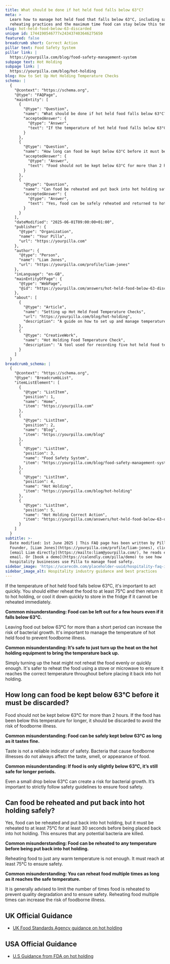```yaml
---
title: What should be done if hot held food falls below 63°C?
meta: >
  Learn how to manage hot held food that falls below 63°C, including safe
  reheating practices and the maximum time food can stay below this temperature.
slug: hot-held-food-below-63-discarded
unique id: 1744190546777x243437403646275650
featured: false
breadcrumb short: Correct Action
pillar text: Food Safety System
pillar link: |
  https://yourpilla.com/blog/food-safety-management-system
subpage text: Hot Holding
subpage link: |
  https://yourpilla.com/blog/hot-holding
blog: How to Set Up Hot Holding Temperature Checks
schema: |
  {
    "@context": "https://schema.org",
    "@type": "FAQPage",
    "mainEntity": [
      {
        "@type": "Question",
        "name": "What should be done if hot held food falls below 63°C?",
        "acceptedAnswer": {
          "@type": "Answer",
          "text": "If the temperature of hot held food falls below 63°C, take immediate action by either reheating the food to at least 75°C before returning it to hot holding, or cooling it quickly for refrigeration if immediate reheating isn't possible. This is crucial to prevent the risk of bacterial growth and maintain food safety."
        }
      },
      {
        "@type": "Question",
        "name": "How long can food be kept below 63°C before it must be discarded?",
        "acceptedAnswer": {
          "@type": "Answer",
          "text": "Food should not be kept below 63°C for more than 2 hours. Beyond this time, the risk of foodborne illness increases significantly, and the food should be discarded to ensure safety."
        }
      },
      {
        "@type": "Question",
        "name": "Can food be reheated and put back into hot holding safely?",
        "acceptedAnswer": {
          "@type": "Answer",
          "text": "Yes, food can be safely reheated and returned to hot holding, but only if it is reheated to at least 75°C for at least 30 seconds. This process ensures that any harmful bacteria are eliminated, making the food safe for consumption."
        }
      }
    ],
    "dateModified": "2025-06-01T09:00:00+01:00",
    "publisher": {
      "@type": "Organization",
      "name": "Your Pilla",
      "url": "https://yourpilla.com"
    },
    "author": {
      "@type": "Person",
      "name": "Liam Jones",
      "url": "https://yourpilla.com/profile/liam-jones"
    },
    "inLanguage": "en-GB",
    "mainEntityOfPage": {
      "@type": "WebPage",
      "@id": "https://yourpilla.com/answers/hot-held-food-below-63-discarded"
    },
    "about": [
      {
        "@type": "Article",
        "name": "Setting up Hot Held Food Temperature Checks",
        "url": "https://yourpilla.com/blog/hot-holding",
        "description": "A guide on how to set up and manage temperature checks for hot held foods to ensure food safety and compliance."
      },
      {
        "@type": "CreativeWork",
        "name": "Hot Holding Food Temperature Check",
        "description": "A tool used for recording five hot held food temperatures per day, aiding in compliance and food safety management."
      }
    ]
  }
breadcrumb_schema: |
  {
    "@context": "https://schema.org",
    "@type": "BreadcrumbList",
    "itemListElement": [
      {
        "@type": "ListItem",
        "position": 1,
        "name": "Home",
        "item": "https://yourpilla.com"
      },
      {
        "@type": "ListItem",
        "position": 2,
        "name": "Blog",
        "item": "https://yourpilla.com/blog"
      },
      {
        "@type": "ListItem",
        "position": 3,
        "name": "Food Safety System",
        "item": "https://yourpilla.com/blog/food-safety-management-system"
      },
      {
        "@type": "ListItem",
        "position": 4,
        "name": "Hot Holding",
        "item": "https://yourpilla.com/blog/hot-holding"
      },
      {
        "@type": "ListItem",
        "position": 5,
        "name": "Hot Holding Correct Action",
        "item": "https://yourpilla.com/answers/hot-held-food-below-63-discarded"
      }
    ]
  }
subtitle: >-
  Date modified: 1st June 2025 | This FAQ page has been written by Pilla
  Founder, [Liam Jones](https://yourpilla.com/profile/liam-jones), click to
  [email Liam directly](https://mailto:liam@yourpilla.com/), he reads every
  email. Or [book a demo](https://calendly.com/pilla/demo) to see how
  hospitality businesses use Pilla to manage food safety.
sidebar_image: 'https://ucarecdn.com/placeholder-uuid/hospitality-faq-image.jpg'
sidebar_image_alt: Hospitality industry guidance and best practices
---
```

If the temperature of hot held food falls below 63°C, it's important to act quickly. You should either reheat the food to at least 75°C and then return it to hot holding, or cool it down quickly to store in the fridge if it cannot be reheated immediately.

**Common misunderstanding: Food can be left out for a few hours even if it falls below 63°C.**

Leaving food out below 63°C for more than a short period can increase the risk of bacterial growth. It's important to manage the temperature of hot held food to prevent foodborne illness.

**Common misunderstanding: It’s safe to just turn up the heat on the hot holding equipment to bring the temperature back up.**

Simply turning up the heat might not reheat the food evenly or quickly enough. It's safer to reheat the food using a stove or microwave to ensure it reaches the correct temperature throughout before placing it back into hot holding.

## How long can food be kept below 63°C before it must be discarded?

Food should not be kept below 63°C for more than 2 hours. If the food has been below this temperature for longer, it should be discarded to avoid the risk of foodborne illness.

**Common misunderstanding: Food can be safely kept below 63°C as long as it tastes fine.**

Taste is not a reliable indicator of safety. Bacteria that cause foodborne illnesses do not always affect the taste, smell, or appearance of food.

**Common misunderstanding: If food is only slightly below 63°C, it’s still safe for longer periods.**

Even a small drop below 63°C can create a risk for bacterial growth. It’s important to strictly follow safety guidelines to ensure food safety.

## Can food be reheated and put back into hot holding safely?

Yes, food can be reheated and put back into hot holding, but it must be reheated to at least 75°C for at least 30 seconds before being placed back into hot holding. This ensures that any potential bacteria are killed.

**Common misunderstanding: Food can be reheated to any temperature before being put back into hot holding.**

Reheating food to just any warm temperature is not enough. It must reach at least 75°C to ensure safety.

**Common misunderstanding: You can reheat food multiple times as long as it reaches the safe temperature.**

It is generally advised to limit the number of times food is reheated to prevent quality degradation and to ensure safety. Reheating food multiple times can increase the risk of foodborne illness.

## UK Official Guidance

-   [UK Food Standards Agency guidance on hot holding](https://www.food.gov.uk/sites/default/files/media/document/hot-holding.pdf)

## USA Official Guidance

-   [U.S Guidance from FDA on hot holding](https://www.fda.gov/media/84739/download#:~:text=Hot%20foods%20should%20be%20kept,140%20%C2%B0F%20or%20warmer.&text=Use%20a%20food%20thermometer%20to,slow%20cookers%2C%20and%20warming%20trays.)
